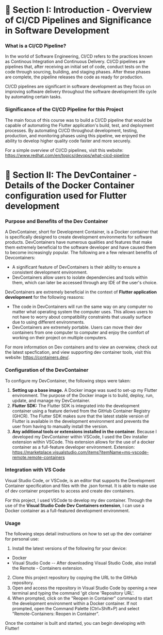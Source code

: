 # :diamond_shape_with_a_dot_inside: Section I: Introduction - Overview of CI/CD Pipelines and Significance in Software Development
### What is a CI/CD Pipeline?
In the world of Software Engineering, CI/CD refers to the practices known as Continous Integration and Continuous Delivery. CI/CD pipelines are pipelines that, after receiving an initial set of code, conduct tests on the code through sourcing, building, and staging phases. After these phases are complete, the pipeline releases the code as ready for production.

CI/CD pipelines are significant in software development as they focus on improving software delivery throughout the software development life cycle by automating certain tasks.

### Significance of the CI/CD Pipeline for this Project
The main focus of this course was to build a CI/CD pipeline that would be capable of automating the Flutter application's build, test, and deployment processes.
By automating CI/CD throughout development, testing, production, and monitoring phases using this pipeline, we enjoyed the ability to develop higher quality code faster and more securely.

For a simple overview of CI/CD pipelines, visit this website: https://www.redhat.com/en/topics/devops/what-cicd-pipeline


# :diamond_shape_with_a_dot_inside: Section II: The DevContainer - Details of the Docker Container configuration used for Flutter development

###  Purpose and Benefits of the Dev Container
A DevContainer, short for Development Container, is a Docker container that is specifically designed to create development environments for software products. DevContainers have numerous qualities and features that make them extremely beneficial to the software developer and have caused them to become increasingly popular. The following are a few relevant benefits of Devcontainers:
- A significant feature of DevContainers is their ability to ensure a consistent development environment.
- DevContainers allow users to isolate dependencies and tools within them, which can later be accessed through any IDE of the user's choice.

DevContainers are extremely beneficial in the context of **Flutter application development** for the following reasons:
- The code in DevContainers will run the same way on any computer no matter what operating system the computer uses. This allows users to not have to worry about compatibility constraints that usually surface due to using different environments.
- DevContainers are extremely portable. Users can move their dev containers from one computer to computer and enjoy the comfort of working on their project on multiple computers.

For more information on Dev containers and to view an overwiew, check out the latest specfication, and view supporting dev container tools, visit this website: https://containers.dev/.

### Configuration of the DevContainer
To configure my DevContainer, the following steps were taken:
1) **Setting up a base image.** A Docker image was sued to set-up my Flutter environment. The purpose of the Docker image is to build, deploy, run, update, and manage my DevContainer.
2) **Flutter SDK:** The Flutter SDK is integrated into the development container using a feature derived from the GitHub Container Registry (GHCR). The Flutter SDK makes sure that the latest stable version of Flutter is available in the development environment and prevents the user from having to manually install the version.
3) **Any additional tools or extensions installed in the container.** Because I developed my DevContainer within VSCode, I used the Dev installer extension within VSCode. This extension allows for the use of a docker container as a full-feature developer environment.
Extension: https://marketplace.visualstudio.com/items?itemName=ms-vscode-remote.remote-containers

### Integration with VS Code
Visual Studio Code, or VSCode, is an editor that supports the Development Container specification and files with the .json format. It is able to make use of dev container properties to access and create dev containers. 

For this project, I used VSCode to develop my dev container. Through the use of the **Visual Studio Code Dev Containers extension**, I can use a Docker container as a full-featured development environment. 

### Usage
The following steps detail instructions on how to set up the dev container for personal use:

1. Install the latest versions of the following for your device:
- Docker
- Visual Studio Code
-- After downloading Visual Studio Code, also install the Remote - Containers extension.
   
2. Clone this project repository by copying the URL to the GitHub repository.
3. Open and access the repository in Visual Studio Code by opening a new terminal and typing the command 'git clone 'Repository URL'.
4. When prompted, click on the "Reopen in Container" command to start the development environment within a Docker container. If not prompted, open the Command Palette (Ctrl+Shift+P) and select "Remote-Containers: Reopen in Container".

Once the container is built and started, you can begin developing with Flutter! 

